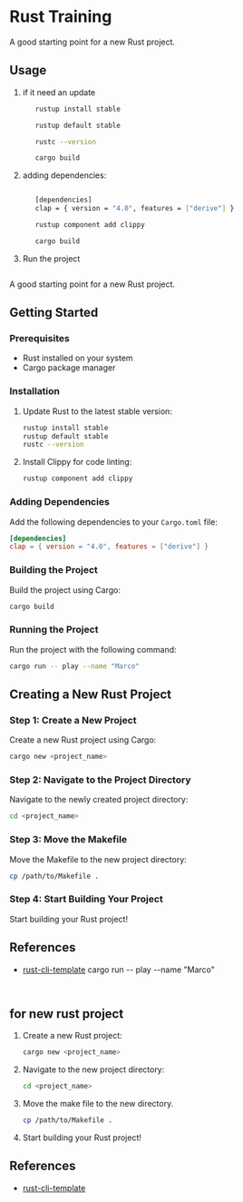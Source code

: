 # Rust Training

A good starting point for a new Rust project.

## Usage


1. if it need an update 
   ```bash
      rustup install stable

      rustup default stable

      rustc --version

      cargo build
   ```


2. adding dependencies:
   ```bash

      [dependencies]
      clap = { version = "4.0", features = ["derive"] }

      rustup component add clippy

      cargo build
   ```

   
3. Run the project
   ```bash# Rust Training

A good starting point for a new Rust project.

## Getting Started

### Prerequisites

* Rust installed on your system
* Cargo package manager

### Installation

1. Update Rust to the latest stable version:
   ```bash
   rustup install stable
   rustup default stable
   rustc --version
   ```

2. Install Clippy for code linting:
   ```bash
   rustup component add clippy
   ```

### Adding Dependencies

Add the following dependencies to your `Cargo.toml` file:
```toml
[dependencies]
clap = { version = "4.0", features = ["derive"] }
```

### Building the Project

Build the project using Cargo:
```bash
cargo build
```

### Running the Project

Run the project with the following command:
```bash
cargo run -- play --name "Marco"
```

## Creating a New Rust Project

### Step 1: Create a New Project

Create a new Rust project using Cargo:
```bash
cargo new <project_name>
```

### Step 2: Navigate to the Project Directory

Navigate to the newly created project directory:
```bash
cd <project_name>
```

### Step 3: Move the Makefile

Move the Makefile to the new project directory:
```bash
cp /path/to/Makefile .
```

### Step 4: Start Building Your Project

Start building your Rust project!

## References

* [rust-cli-template](https://github.com/kbknapp/rust-cli-template)
      cargo run -- play --name "Marco"
   ```


## for new rust project

1. Create a new Rust project:
   ```bash
   cargo new <project_name>
   ```

2. Navigate to the new project directory:
   ```bash
   cd <project_name>
   ```

3. Move the make file to the new directory.
   ```bash
   cp /path/to/Makefile .
   ```

4. Start building your Rust project!



## References

* [rust-cli-template](https://github.com/kbknapp/rust-cli-template)

